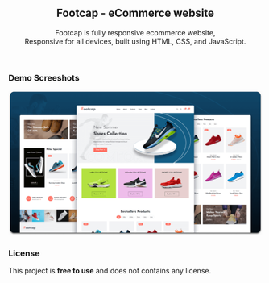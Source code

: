 <div align="center">
  <h2 align="center">Footcap - eCommerce website</h2>

  Footcap is fully responsive ecommerce website, <br />Responsive for all devices, built using HTML, CSS, and JavaScript.



</div>

<br />

### Demo Screeshots

![Footcap Desktop Demo](./readme-images/desktop.png "Desktop Demo")


### License

This project is **free to use** and does not contains any license.
